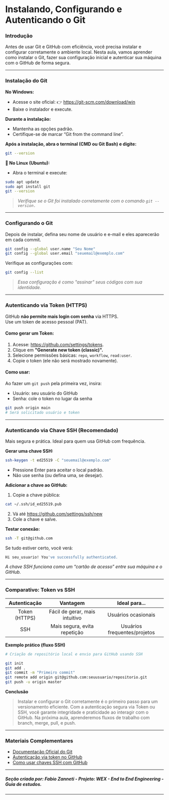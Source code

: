 # **Instalando, Configurando e Autenticando o Git**

### **Introdução**

Antes de usar Git e GitHub com eficiência, você precisa instalar e configurar corretamente o ambiente local. Nesta aula, vamos aprender como instalar o Git, fazer sua configuração inicial e autenticar sua máquina com o GitHub de forma segura.

---

### **Instalação do Git**

**No Windows:**
- Acesse o site oficial: 👉 https://git-scm.com/download/win
- Baixe o instalador e execute.

**Durante a instalação:**
- Mantenha as opções padrão.
- Certifique-se de marcar “Git from the command line”.

**Após a instalação, abra o terminal (CMD ou Git Bash) e digite:**

```bash
git --version
```
**🐧 No Linux (Ubuntu):**  
- Abra o terminal e execute:

```bash
sudo apt update
sudo apt install git
git --version
```

> *Verifique se o Git foi instalado corretamente com o comando ```git --version.```*

---

### **Configurando o Git**

Depois de instalar, defina seu nome de usuário e e-mail e eles aparecerão em cada commit.

```bash
git config --global user.name "Seu Nome"
git config --global user.email "seuemail@exemplo.com"
```

Verifique as configurações com:

```bash
git config --list
```
> *Essa configuração é como "assinar" seus códigos com sua identidade.*

---

### **Autenticando via Token (HTTPS)**

GitHub **não permite mais login com senha** via HTTPS.  
Use um token de acesso pessoal (PAT).

#### **Como gerar um Token:**

1. Acesse: https://github.com/settings/tokens.
2. Clique em **"Generate new token (classic)".**
3. Selecione permissões básicas: ```repo```, ```workflow```, ```read:user```.
4. Copie o token (ele não será mostrado novamente).

#### **Como usar:**

Ao fazer um ````git push```` pela primeira vez, insira:
- Usuário: seu usuário do GitHub
- Senha: cole o token no lugar da senha

````bash
git push origin main
# Será solicitado usuário e token
````

---

### **Autenticando via Chave SSH (Recomendado)**

Mais segura e prática. Ideal para quem usa GitHub com frequência.

**Gerar uma chave SSH:**

````bash
ssh-keygen -t ed25519 -C "seuemail@exemplo.com"
````

- Pressione Enter para aceitar o local padrão.
- Não use senha (ou defina uma, se desejar).

**Adicionar a chave ao GitHub:**

1. Copie a chave pública:

````bash
cat ~/.ssh/id_ed25519.pub
````

2. Vá até https://github.com/settings/ssh/new
3. Cole a chave e salve.

**Testar conexão:**

````bash
ssh -T git@github.com
`````

Se tudo estiver certo, você verá:

````bash
Hi seu_usuario! You've successfully authenticated.
````

*A chave SSH funciona como um “cartão de acesso” entre sua máquina e o GitHub.*

---

### **Comparativo: Token vs SSH**

|Autenticação|Vantagem|Ideal para...|
|:---:|:---:|:---:|
|Token (HTTPS)|Fácil de gerar, mais intuitivo|Usuários ocasionais|
|SSH|Mais segura, evita repetição|Usuários frequentes/projetos|

**Exemplo prático (fluxo SSH)**

````bash
# Criação de repositório local e envio para GitHub usando SSH

git init
git add .
git commit -m "Primeiro commit"
git remote add origin git@github.com:seuusuario/repositorio.git
git push -u origin master
````

**Conclusão**

> Instalar e configurar o Git corretamente é o primeiro passo para um versionamento eficiente. Com a autenticação segura via Token ou SSH, você garante integridade e praticidade ao interagir com o GitHub. Na próxima aula, aprenderemos fluxos de trabalho com branch, merge, pull, e push.

---

### **Materiais Complementares**

- [Documentação Oficial do Git](https://git-scm.com/doc)
- [Autenticação via token no GitHub](https://docs.github.com/pt/authentication/keeping-your-account-and-data-secure/managing-your-personal-access-tokens)
- [Como usar chaves SSH com GitHub](https://docs.github.com/pt/authentication/connecting-to-github-with-ssh)

---

##### Seção criada por: *Fabio Zanneti - Projeto: WEX - End to End Engineering* - Guia de estudos.

---
